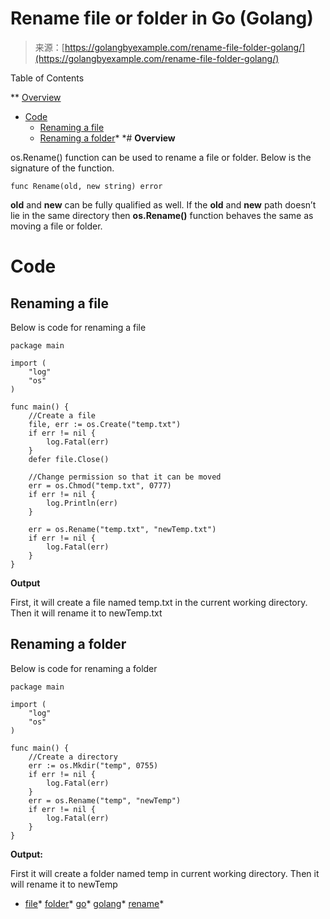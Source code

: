 <!--yml
category: 未分类
date: 2024-10-13 06:17:11
-->

# Rename file or folder in Go (Golang)

> 来源：[https://golangbyexample.com/rename-file-folder-golang/](https://golangbyexample.com/rename-file-folder-golang/)

Table of Contents

 **   [Overview](#Overview "Overview")
*   [Code](#Code "Code")
    *   [Renaming a file](#Renaming_a_file "Renaming a file")
    *   [Renaming a folder](#Renaming_a_folder "Renaming a folder")*  *# **Overview**

os.Rename() function can be used to rename a file or folder. Below is the signature of the function.

```
func Rename(old, new string) error
```

**old** and **new** can be fully qualified as well. If the **old** and **new** path doesn’t lie in the same directory then **os.Rename()** function behaves the same as moving a file or folder.

# **Code**

## **Renaming a file**

Below is code for renaming a file

```
package main

import (
    "log"
    "os"
)

func main() {
    //Create a file
    file, err := os.Create("temp.txt")
    if err != nil {
        log.Fatal(err)
    }
    defer file.Close()

    //Change permission so that it can be moved
    err = os.Chmod("temp.txt", 0777)
    if err != nil {
        log.Println(err)
    }

    err = os.Rename("temp.txt", "newTemp.txt")
    if err != nil {
        log.Fatal(err)
    }
}
```

**Output**

First, it will create a file named temp.txt in the current working directory. Then it will rename it to newTemp.txt

## **Renaming a folder**

Below is code for renaming a folder

```
package main

import (
    "log"
    "os"
)

func main() {
    //Create a directory
    err := os.Mkdir("temp", 0755)
    if err != nil {
        log.Fatal(err)
    }
    err = os.Rename("temp", "newTemp")
    if err != nil {
        log.Fatal(err)
    }
}
```

**Output:**

First it will create a folder named temp in current working directory. Then it will rename it to newTemp

*   [file](https://golangbyexample.com/tag/file/)*   [folder](https://golangbyexample.com/tag/folder/)*   [go](https://golangbyexample.com/tag/go/)*   [golang](https://golangbyexample.com/tag/golang/)*   [rename](https://golangbyexample.com/tag/rename/)*